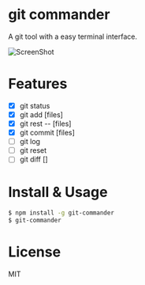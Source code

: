 # git commander

A git tool with a easy terminal interface.

![ScreenShot](https://raw.githubusercontent.com/golbin/git-commander/master/doc/git-commander.gif)

# Features

- [x] git status
- [x] git add [files]
- [x] git rest -- [files]
- [x] git commit [files]
- [ ] git log
- [ ] git reset <commit>
- [ ] git diff [<file>]

# Install & Usage

```bash
$ npm install -g git-commander
$ git-commander
```

# License

MIT

